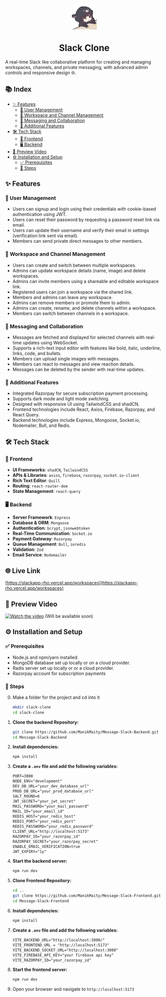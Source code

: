 <div align="center">
    <img height="80px" alt="Anime messaging" src="./public/readmeImage.gif"/>
    <h1>Slack Clone</h1>
</div>

A real-time Slack like collaborative platform for creating and managing workspaces, channels, and private messaging, with advanced admin controls and responsive design 🌐.

## 📚 Index
- [✨ Features](#✨-features)
   - [🔐 User Management](#🔐-user-management)
   - [🏢 Workspace and Channel Management](#🏢-workspace-and-channel-management)
   - [💬 Messaging and Collaboration](#💬-messaging-and-collaboration)
   - [🌟 Additional Features](#🌟-additional-features)
- [🛠️ Tech Stack](#🛠️-tech-stack)
   - [🎨 Frontend](#🎨-frontend)
   - [🖥️ Backend](#🖥️-backend)
- [🎥 Preview Video](#🎥-preview-video)
- [⚙️ Installation and Setup](#⚙️-installation-and-setup)
   - [✅ Prerequisites](#✅-prerequisites)
   - [📝 Steps](#📝-steps)


## ✨ Features

### 🔐 User Management

- Users can signup and login using their credentials with cookie-based authentication using JWT.
- Users can reset their password by requesting a password reset link via email.
- Users can update their username and verify their email in settings (verification link sent via email).
- Members can send private direct messages to other members.

### 🏢 Workspace and Channel Management

- Users can create and switch between multiple workspaces.
- Admins can update workspace details (name, image) and delete workspaces.
- Admins can invite members using a shareable and editable workspace link.
- Registered users can join a workspace via the shared link.
- Members and admins can leave any workspace.
- Admins can remove members or promote them to admin.
- Admins can create, rename, and delete channels within a workspace.
- Members can switch between channels in a workspace.

### 💬 Messaging and Collaboration

- Messages are fetched and displayed for selected channels with real-time updates using WebSocket.
- Supports a rich-text input editor with features like bold, italic, underline, links, code, and bullets.
- Members can upload single images with messages.
- Members can react to messages and view reaction details.
- Messages can be deleted by the sender with real-time updates.

### 🌟 Additional Features

- Integrated Razorpay for secure subscription payment processing.
- Supports dark mode and light mode switching.
- Designed with responsive UI using TailwindCSS and shadCN.
- Frontend technologies include React, Axios, Firebase, Razorpay, and React Query.
- Backend technologies include Express, Mongoose, Socket.io, Nodemailer, Bull, and Redis.

## 🛠️ Tech Stack

### 🎨 Frontend

- **UI Frameworks**: `shadCN`, `TailwindCSS`
- **APIs & Libraries**: `axios`, `firebase`, `razorpay`, `socket.io-client`
- **Rich Text Editor**: `Quill`
- **Routing**: `react-router-dom`
- **State Management**: `react-query`

### 🖥️ Backend

- **Server Framework**: `Express`
- **Database & ORM**: `Mongoose`
- **Authentication**: `bcrypt`, `jsonwebtoken`
- **Real-Time Communication**: `Socket.io`
- **Payment Gateway**: `Razorpay`
- **Queue Management**: `Bull`, `ioredis`
- **Validation**: `Zod`
- **Email Service**: `Nodemailer`

## 🌐 Live Link
[https://slackapp-rho.vercel.app/workspaces](https://slackapp-rho.vercel.app/workspaces)

## 🎥 Preview Video

[![Watch the video](https://img.youtube.com/vi/4w6iMgFqoU0/maxresdefault.jpg)](https://www.youtube.com/watch?v=4w6iMgFqoU0)
(Will be available soon)

## ⚙️ Installation and Setup

### ✅ Prerequisites

- Node.js and npm/yarn installed.
- MongoDB database set up locally or on a cloud provider.
- Radis server set up locally or or a cloud provider.
- Razorpay account for subscription payments

### 📝 Steps

0. Make a folder for the project and cd into it

   ```bash
   mkdir slack-clone
   cd slack-clone
   ```

1. **Clone the backend Repository:**
   ```bash
   git clone https://github.com/ManikMaity/Message-Slack-Backend.git
   cd Message-Slack-Backend
   ```
2. **Install dependencies:**
   ```bash
   npm install
   ```
3. **Create a `.env` file and add the following variables:**
   ```env
   PORT=3000
   NODE_ENV="development"
   DEV_DB_URL="your_dev_database_url"
   PROD_DB_URL="your_prod_database_url"
   SALT_ROUND=6
   JWT_SECRET="your_jwt_secret"
   MAIL_PASSWORD="your_mail_password"
   MAIL_ID="your_email_id"
   REDIS_HOST="your_redis_host"
   REDIS_PORT="your_redis_port"
   REDIS_PASSWORD="your_redis_password"
   CLIENT_URL="http://localhost:5173"
   RAZORPAY_ID="your_razorpay_id"
   RAZORPAY_SECRET="your_razorpay_secret"
   ENABLE_EMAIL_VERIFICATION=true
   JWT_EXPIRY="1y"
   ```
4. **Start the backend server:**
   ```bash
   npm run dev
   ```
5. **Clone Frontend Repository:**
   ```bash
   cd ..
   git clone https://github.com/ManikMaity/Message-Slack-Frontend.git
   cd Message-Slack-Frontend
   ```
6. **Install dependencies:**
   ```bash
   npm install
   ```
7. **Create a `.env` file and add the following variables:**
   ```env
   VITE_BACKEND_URL="http://localhost:3000/"
   VITE_FRONTEND_URL = "http://localhost:5173"
   VITE_BACKEND_SOCKET_URL="http://localhost:3000"
   VITE_FIREBASE_API_KEY="your firebase api key"
   VITE_RAZORPAY_ID="your_razorpay_id"
   ```
8. **Start the frontend server:**
   ```bash
   npm run dev
   ```
9. Open your browser and navigate to `http://localhost:5173`